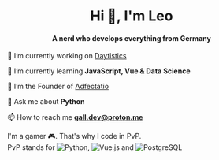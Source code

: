 <h1 align="center">Hi 🗽, I'm Leo</h1>
<h4 align="center">A nerd who develops everything from Germany</h4>

🔭 I’m currently working on [Daytistics](https://github.com/adf-tech/daytistics)

🌱 I’m currently learning **JavaScript, Vue & Data Science**

💚 I’m the Founder of [Adfectatio](https://github.com/adf-tech/)

💬 Ask me about **Python**

📫 How to reach me **gall.dev@proton.me**


I'm a gamer 🎮. That's why I code in PvP. <br>
PvP stands for 
![Python](https://img.shields.io/badge/-Python-3776AB?style=flat-square&logo=Python&logoColor=white),
![Vue.js](https://img.shields.io/badge/-Vue.js-4FC08D?style=flat-square&logo=Vue.js&logoColor=white)
 and ![PostgreSQL](https://img.shields.io/badge/-PostgreSQL-336791?style=flat-square&logo=PostgreSQL&logoColor=white)

